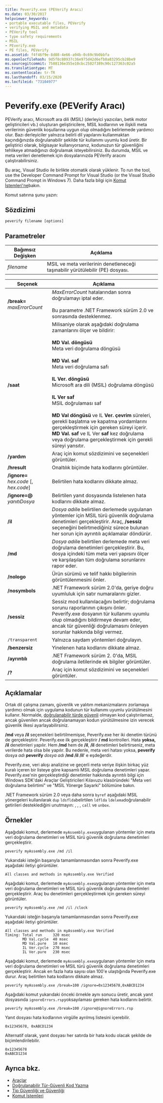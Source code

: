 ```yaml
---
title: Peverify.exe (PEVerify Aracı)
ms.date: 03/30/2017
helpviewer_keywords:
- portable executable files, PEVerify
- verifying MSIL and metadata
- PEVerify tool
- type safety requirements
- MSIL
- PEverify.exe
- PE files, PEVerify
ms.assetid: f4f46f9e-8d08-4e66-a94b-0c69c9b0bbfa
ms.openlocfilehash: 9d5f8c80937c36e975d42d6efb0a83295cb28be9
ms.sourcegitcommit: 7588136e355e10cbc2582f389c90c127363c02a5
ms.translationtype: MT
ms.contentlocale: tr-TR
ms.lasthandoff: 03/15/2020
ms.locfileid: "73104977"
---
```

# <a name="peverifyexe-peverify-tool"></a>Peverify.exe (PEVerify Aracı)
PEVerify aracı, Microsoft ara dili (MSIL) (derleyici yazıcıları, betik motor geliştiricileri vb.) oluşturan geliştiricilere, MSIL kodlarının ve ilişkili meta verilerinin güvenlik koşullarına uygun olup olmadığını belirlemede yardımcı olur. Bazı derleyiciler yalnızca belirli dil yapılarını kullanmaktan kaçındığınızda doğrulanabilir şekilde tür kullanımı uyumlu kod üretir. Bir geliştirici olarak, bilgisayar kullanıyorsanız, kodunuzun tür güvenliğini tehlikeye atmadığınızı doğrulamak isteyebilirsiniz. Bu durumda, MSIL ve meta verileri denetlemek için dosyalarınızda PEVerify aracını çalıştırabilirsiniz.  
  
 Bu araç, Visual Studio ile birlikte otomatik olarak yüklenir. To run the tool, use the Developer Command Prompt for Visual Studio (or the Visual Studio Command Prompt in Windows 7). Daha fazla bilgi için [Komut İstemleri'ne](developer-command-prompt-for-vs.md)bakın.  
  
 Komut satırına şunu yazın:  
  
## <a name="syntax"></a>Sözdizimi  
  
```console  
peverify filename [options]  
```  
  
## <a name="parameters"></a>Parametreler  
  
|Bağımsız Değişken|Açıklama|  
|--------------|-----------------|  
|*filename*|MSIL ve meta verilerinin denetleneceği taşınabilir yürütülebilir (PE) dosyası.|  
  
|Seçenek|Açıklama|  
|------------|-----------------|  
|**/break=** *maxErrorCount*|*MaxErrorCount* hatalarından sonra doğrulamayı iptal eder.<br /><br /> Bu parametre .NET Framework sürüm 2.0 ve sonrasında desteklenmez.|  
|**/saat**|Milisaniye olarak aşağıdaki doğrulama zamanlarını ölçer ve bildirir:<br /><br /> **MD Val. döngüsü**<br /> Meta veri doğrulama döngüsü<br /><br /> **MD Val. saf**<br /> Meta veri doğrulama safı<br /><br /> **IL Ver. döngüsü**<br /> Microsoft ara dili (MSIL) doğrulama döngüsü<br /><br /> **IL Ver saf**<br /> MSIL doğrulaması saf<br /><br /> **MD Val döngüsü** ve IL **Ver. çevrim** süreleri, gerekli başlatma ve kapatma yordamlarını gerçekleştirmek için gereken süreyi içerir. **MD Val. saf** ve IL Ver **saf** kez doğrulama veya doğrulama gerçekleştirmek için gerekli süreyi yansıtır.|  
|**/yardım**|Araç için komut sözdizimini ve seçenekleri görüntüler.|  
|**/hresult**|Onaltılık biçimde hata kodlarını görüntüler.|  
|**/ignore=** *hex.code* [, *hex.code*]|Belirtilen hata kodlarını dikkate almaz.|  
|**/ignore=@** *yanıtıDosya*|Belirtilen yanıt dosyasında listelenen hata kodlarını dikkate almaz.|  
|**/il**|*Dosya adı*ile belirtilen derlemede uygulanan yöntemler için MSIL türü güvenlik doğrulama denetimleri gerçekleştirir. Araç, **/sessiz** seçeneğini belirtmediğiniz sürece bulunan her sorun için ayrıntılı açıklamalar döndürür.|  
|**/md**|*Dosya adı*ile belirtilen derlemede meta veri doğrulama denetimleri gerçekleştirir. Bu, dosya içindeki tüm meta veri yapısını ölçer ve karşılaşılan tüm doğrulama sorunlarını rapor eder.|  
|**/nologo**|Ürün sürümü ve telif hakkı bilgilerinin görüntülenmesini önler.|  
|**/nosymbols**|.NET Framework sürüm 2.0'da, geriye doğru uyumluluk için satır numaralarını gizler.|  
|**/sessiz**|Sessiz mod kullanılacağını belirtir; doğrulama sorunu raporlarının çıkışını önler. Peverify.exe dosyanın tür kullanımı uyumlu olup olmadığını bildirmeye devam eder, ancak tür güvenliği doğrulamasını önleyen sorunlar hakkında bilgi vermez.|  
|`/transparent`|Yalnızca saydam yöntemleri doğrulayın.|  
|**/benzersiz**|Yinelenen hata kodlarını dikkate almaz.|  
|**/ayrıntılı**|.NET Framework sürüm 2. 0'da, MSIL doğrulama iletilerinde ek bilgiler görüntüler.|  
|**/?**|Araç için komut sözdizimini ve seçenekleri görüntüler.|  
  
## <a name="remarks"></a>Açıklamalar  
 Ortak dil çalışma zamanı, güvenlik ve yalıtım mekanizmalarını zorlamaya yardımcı olmak için uygulama kodunun tür kullanımı uyumlu yürütülmesini kullanır. Normalde, [doğrulanabilir türde güvenli](../../standard/security/key-security-concepts.md#type-safety-and-security) olmayan kod çalıştırılamaz, ancak güvenilen ancak doğrulanamayan kodun yürütülmesine izin verecek güvenlik ilkesi ayarlayabilirsiniz.  
  
 **/md** veya **/il** seçenekleri belirtilmemişse, Peverify.exe her iki denetim türünü de gerçekleştirir. Peverify.exe ilk gerçekleştirir **/ md** kontrolleri. Hata **yoksa, /il** denetimleri yapılır. Hem **/md** hem de **/il**, **/il** denetimleri belirtirseniz, meta verilerde hata olsa bile yapılır. Bu nedenle, meta veri hatası yoksa, **peverify** dosya *adı* **peverify** *dosya adı* **/md /il** **/il**' e eşdeğerdir.  
  
 Peverify.exe, veri akışı analizine ve geçerli meta veriye ilişkin birkaç yüz kuralı içeren bir listeye göre kapsamlı MSIL doğrulama denetimleri yapar. Peverify.exe'nin gerçekleştirdiği denetimler hakkında ayrıntılı bilgi için Windows SDK'daki Araçlar Geliştiricileri Kılavuzu klasöründeki "Meta veri doğrulama belirtimi" ve "MSIL Yönerge Sayarki" bölümüne bakın.  
  
 .NET Framework sürüm 2.0 veya daha sonra `byref` aşağıdaki MSIL yönergeleri kullanılarak `dup` `ldsflda`belirtilen `ldflda` `ldelema`doğrulanabilir getirileri desteklediğini unutmayın: , , , `call` ve `unbox`.  
  
## <a name="examples"></a>Örnekler  
 Aşağıdaki komut, derlemede `myAssembly.exe`uygulanan yöntemler için meta veri doğrulama denetimleri ve MSIL türü güvenlik doğrulama denetimleri gerçekleştirir.  
  
```console  
peverify myAssembly.exe /md /il  
```  
  
 Yukarıdaki isteğin başarıyla tamamlanmasından sonra Peverify.exe aşağıdaki iletiyi görüntüler.  
  
```output
All classes and methods in myAssembly.exe Verified  
```  
  
 Aşağıdaki komut, derlemede `myAssembly.exe`uygulanan yöntemler için meta veri doğrulama denetimleri ve MSIL türü güvenlik doğrulama denetimleri gerçekleştirir. Araç bu denetimleri gerçekleştirmek için gereken süreyi görüntüler.  
  
```console  
peverify myAssembly.exe /md /il /clock  
```  
  
 Yukarıdaki isteğin başarıyla tamamlanmasından sonra Peverify.exe aşağıdaki iletiyi görüntüler.  
  
```output
All classes and methods in myAssembly.exe Verified  
Timing: Total run     320 msec  
        MD Val.cycle  40 msec  
        MD Val.pure   10 msec  
        IL Ver.cycle  270 msec  
        IL Ver.pure   230 msec  
```  
  
 Aşağıdaki komut, derlemede `myAssembly.exe`uygulanan yöntemler için meta veri doğrulama denetimleri ve MSIL türü güvenlik doğrulama denetimleri gerçekleştirir. Ancak en fazla hata sayısı olan 100'e ulaştığında Peverify.exe durur. Araç belirtilen hata kodlarını dikkate almaz.  
  
```console  
peverify myAssembly.exe /break=100 /ignore=0x12345678,0xABCD1234  
```  
  
 Aşağıdaki komut yukarıdaki önceki örnekle aynı sonucu üretir, ancak yanıt dosyasında `ignoreErrors.rsp`yoksayılaması gereken hata kodlarını belirtir.  
  
```console  
peverify myAssembly.exe /break=100 /ignore@ignoreErrors.rsp  
```  
  
 Yanıt dosyası hata kodlarının virgülle ayrılmış listesini içerebilir.  
  
```text
0x12345678, 0xABCD1234  
```  
  
 Alternatif olarak, yanıt dosyası her satırda bir hata kodu olacak şekilde de biçimlendirilebilir.  
  
```text
0x12345678  
0xABCD1234  
```  
  
## <a name="see-also"></a>Ayrıca bkz.

- [Araçlar](index.md)
- [Doğrulanabilir Tür-Güvenli Kod Yazma](../misc/code-access-security-basics.md#typesafe_code)
- [Tip Güvenliği ve Güvenliği](../../standard/security/key-security-concepts.md#type-safety-and-security)
- [Komut İstemleri](developer-command-prompt-for-vs.md)
